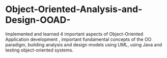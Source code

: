 # Object-Oriented-Analysis-and-Design-OOAD-
Implemented and learned 4 important aspects of Object-Oriented Application development , important fundamental concepts of the OO paradigm, building analysis and design models using UML, using Java and testing object-oriented systems. 
